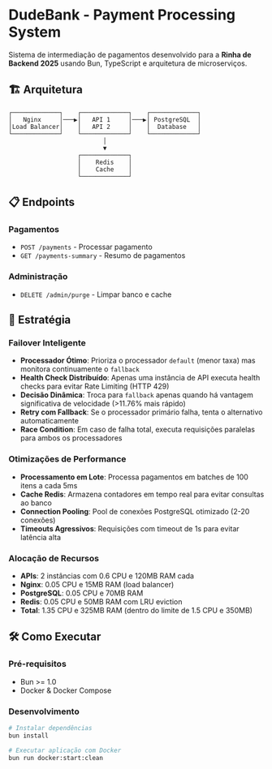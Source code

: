 # DudeBank - Payment Processing System

Sistema de intermediação de pagamentos desenvolvido para a **Rinha de Backend 2025** usando Bun, TypeScript e arquitetura de microserviços.

## 🏗️ Arquitetura

```
┌─────────────┐    ┌─────────────┐    ┌─────────────┐
│   Nginx     │───▶│   API 1     │───▶│ PostgreSQL  │
│Load Balancer│    │   API 2     │    │  Database   │
└─────────────┘    └─────────────┘    └─────────────┘
                          │
                          ▼
                   ┌─────────────┐
                   │    Redis    │
                   │    Cache    │
                   └─────────────┘
```

## 📋 Endpoints

### Pagamentos
- `POST /payments` - Processar pagamento
- `GET /payments-summary` - Resumo de pagamentos

### Administração
- `DELETE /admin/purge` - Limpar banco e cache

## 🎯 Estratégia

### Failover Inteligente
- **Processador Ótimo**: Prioriza o processador `default` (menor taxa) mas monitora continuamente o `fallback`
- **Health Check Distribuído**: Apenas uma instância de API executa health checks para evitar Rate Limiting (HTTP 429)
- **Decisão Dinâmica**: Troca para `fallback` apenas quando há vantagem significativa de velocidade (>11.76% mais rápido)
- **Retry com Fallback**: Se o processador primário falha, tenta o alternativo automaticamente
- **Race Condition**: Em caso de falha total, executa requisições paralelas para ambos os processadores

### Otimizações de Performance
- **Processamento em Lote**: Processa pagamentos em batches de 100 itens a cada 5ms
- **Cache Redis**: Armazena contadores em tempo real para evitar consultas ao banco
- **Connection Pooling**: Pool de conexões PostgreSQL otimizado (2-20 conexões)
- **Timeouts Agressivos**: Requisições com timeout de 1s para evitar latência alta

### Alocação de Recursos
- **APIs**: 2 instâncias com 0.6 CPU e 120MB RAM cada
- **Nginx**: 0.05 CPU e 15MB RAM (load balancer)
- **PostgreSQL**: 0.05 CPU e 70MB RAM
- **Redis**: 0.05 CPU e 50MB RAM com LRU eviction
- **Total**: 1.35 CPU e 325MB RAM (dentro do limite de 1.5 CPU e 350MB)

## 🛠️ Como Executar

### Pré-requisitos
- Bun >= 1.0
- Docker & Docker Compose

### Desenvolvimento
```bash
# Instalar dependências
bun install

# Executar aplicação com Docker
bun run docker:start:clean
```
